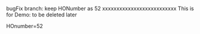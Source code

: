 bugFix branch: keep HONumber as 52
xxxxxxxxxxxxxxxxxxxxxxxxxx
This is for Demo: to be deleted later

HOnumber=52
